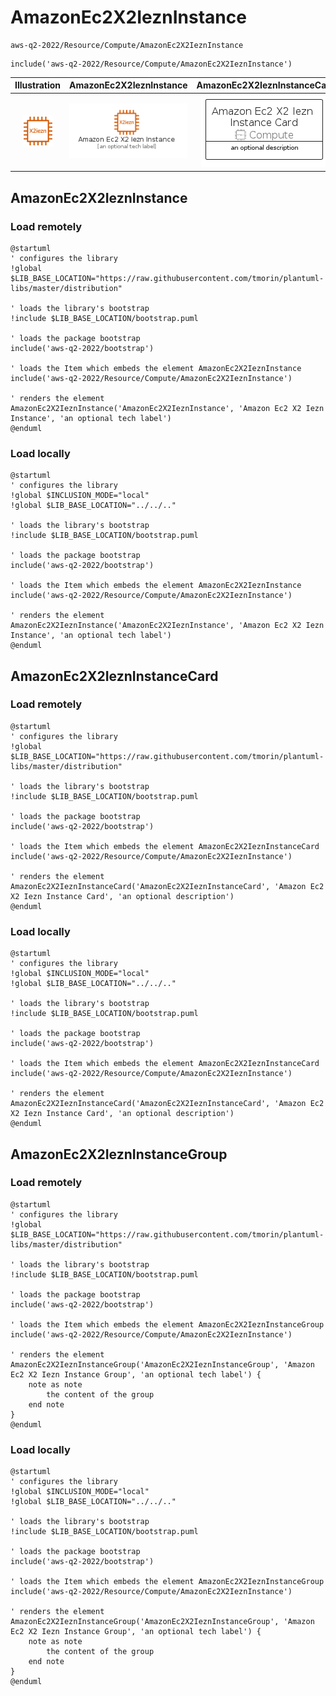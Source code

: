 # AmazonEc2X2IeznInstance


```text
aws-q2-2022/Resource/Compute/AmazonEc2X2IeznInstance
```

```text
include('aws-q2-2022/Resource/Compute/AmazonEc2X2IeznInstance')
```



| Illustration | AmazonEc2X2IeznInstance | AmazonEc2X2IeznInstanceCard | AmazonEc2X2IeznInstanceGroup |
| :---: | :---: | :---: | :---: |
| ![illustration for Illustration](../../../aws-q2-2022/Resource/Compute/AmazonEc2X2IeznInstance.png) | ![illustration for AmazonEc2X2IeznInstance](../../../aws-q2-2022/Resource/Compute/AmazonEc2X2IeznInstance.Local.png) | ![illustration for AmazonEc2X2IeznInstanceCard](../../../aws-q2-2022/Resource/Compute/AmazonEc2X2IeznInstanceCard.Local.png) | ![illustration for AmazonEc2X2IeznInstanceGroup](../../../aws-q2-2022/Resource/Compute/AmazonEc2X2IeznInstanceGroup.Local.png) |




## AmazonEc2X2IeznInstance

### Load remotely
```plantuml
@startuml
' configures the library
!global $LIB_BASE_LOCATION="https://raw.githubusercontent.com/tmorin/plantuml-libs/master/distribution"

' loads the library's bootstrap
!include $LIB_BASE_LOCATION/bootstrap.puml

' loads the package bootstrap
include('aws-q2-2022/bootstrap')

' loads the Item which embeds the element AmazonEc2X2IeznInstance
include('aws-q2-2022/Resource/Compute/AmazonEc2X2IeznInstance')

' renders the element
AmazonEc2X2IeznInstance('AmazonEc2X2IeznInstance', 'Amazon Ec2 X2 Iezn Instance', 'an optional tech label')
@enduml
```

### Load locally
```plantuml
@startuml
' configures the library
!global $INCLUSION_MODE="local"
!global $LIB_BASE_LOCATION="../../.."

' loads the library's bootstrap
!include $LIB_BASE_LOCATION/bootstrap.puml

' loads the package bootstrap
include('aws-q2-2022/bootstrap')

' loads the Item which embeds the element AmazonEc2X2IeznInstance
include('aws-q2-2022/Resource/Compute/AmazonEc2X2IeznInstance')

' renders the element
AmazonEc2X2IeznInstance('AmazonEc2X2IeznInstance', 'Amazon Ec2 X2 Iezn Instance', 'an optional tech label')
@enduml
```

## AmazonEc2X2IeznInstanceCard

### Load remotely
```plantuml
@startuml
' configures the library
!global $LIB_BASE_LOCATION="https://raw.githubusercontent.com/tmorin/plantuml-libs/master/distribution"

' loads the library's bootstrap
!include $LIB_BASE_LOCATION/bootstrap.puml

' loads the package bootstrap
include('aws-q2-2022/bootstrap')

' loads the Item which embeds the element AmazonEc2X2IeznInstanceCard
include('aws-q2-2022/Resource/Compute/AmazonEc2X2IeznInstance')

' renders the element
AmazonEc2X2IeznInstanceCard('AmazonEc2X2IeznInstanceCard', 'Amazon Ec2 X2 Iezn Instance Card', 'an optional description')
@enduml
```

### Load locally
```plantuml
@startuml
' configures the library
!global $INCLUSION_MODE="local"
!global $LIB_BASE_LOCATION="../../.."

' loads the library's bootstrap
!include $LIB_BASE_LOCATION/bootstrap.puml

' loads the package bootstrap
include('aws-q2-2022/bootstrap')

' loads the Item which embeds the element AmazonEc2X2IeznInstanceCard
include('aws-q2-2022/Resource/Compute/AmazonEc2X2IeznInstance')

' renders the element
AmazonEc2X2IeznInstanceCard('AmazonEc2X2IeznInstanceCard', 'Amazon Ec2 X2 Iezn Instance Card', 'an optional description')
@enduml
```

## AmazonEc2X2IeznInstanceGroup

### Load remotely
```plantuml
@startuml
' configures the library
!global $LIB_BASE_LOCATION="https://raw.githubusercontent.com/tmorin/plantuml-libs/master/distribution"

' loads the library's bootstrap
!include $LIB_BASE_LOCATION/bootstrap.puml

' loads the package bootstrap
include('aws-q2-2022/bootstrap')

' loads the Item which embeds the element AmazonEc2X2IeznInstanceGroup
include('aws-q2-2022/Resource/Compute/AmazonEc2X2IeznInstance')

' renders the element
AmazonEc2X2IeznInstanceGroup('AmazonEc2X2IeznInstanceGroup', 'Amazon Ec2 X2 Iezn Instance Group', 'an optional tech label') {
    note as note
        the content of the group
    end note
}
@enduml
```

### Load locally
```plantuml
@startuml
' configures the library
!global $INCLUSION_MODE="local"
!global $LIB_BASE_LOCATION="../../.."

' loads the library's bootstrap
!include $LIB_BASE_LOCATION/bootstrap.puml

' loads the package bootstrap
include('aws-q2-2022/bootstrap')

' loads the Item which embeds the element AmazonEc2X2IeznInstanceGroup
include('aws-q2-2022/Resource/Compute/AmazonEc2X2IeznInstance')

' renders the element
AmazonEc2X2IeznInstanceGroup('AmazonEc2X2IeznInstanceGroup', 'Amazon Ec2 X2 Iezn Instance Group', 'an optional tech label') {
    note as note
        the content of the group
    end note
}
@enduml
```

